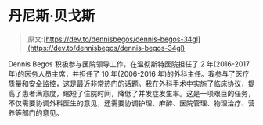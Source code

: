 # 丹尼斯·贝戈斯

> 原文:[https://dev.to/dennisbegos/dennis-begos-34gl](https://dev.to/dennisbegos/dennis-begos-34gl)

Dennis Begos 积极参与医院领导工作，在温彻斯特医院担任了 2 年(2016-2017 年)的医务人员主席，并担任了 10 年(2006-2016 年)的外科主任。我参与了医疗质量和安全监控，这是最近非常热门的话题。我在外科手术中实施了临床协议，提高了患者满意度，缩短了住院时间，降低了并发症发生率。这是一项艰巨的任务，不仅需要协调外科医生的意见，还需要协调护理、麻醉、医院管理、物理治疗、营养等部门的意见。